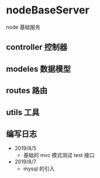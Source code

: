 # nodeBaseServer

node 基础服务

## controller 控制器

## modeles 数据模型

## routes 路由

## utils 工具

## 编写日志

- 2019/8/5
  - 基础的 mvc 模式测试 test 接口
- 2019/8/7 
  - mysql 的引入
